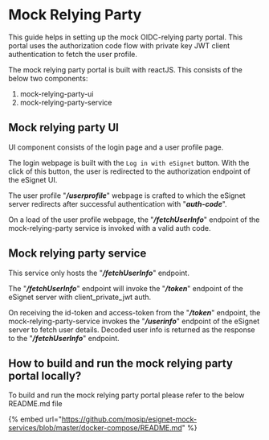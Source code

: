 # Mock Relying Party

This guide helps in setting up the mock OIDC-relying party portal. This portal uses the authorization code flow with private key JWT client authentication to fetch the user profile.

The mock relying party portal is built with reactJS. This consists of the below two components:

1. mock-relying-party-ui
2. mock-relying-party-service

## Mock relying party UI

UI component consists of the login page and a user profile page.

The login webpage is built with the `Log in with eSignet` button. With the click of this button, the user is redirected to the authorization endpoint of the eSignet UI.

The user profile "_**/userprofile**_" webpage is crafted to which the eSignet server redirects after successful authentication with "_**auth-code**_".

On a load of the user profile webpage, the "_**/fetchUserInfo**_" endpoint of the mock-relying-party service is invoked with a valid auth code.

## Mock relying party service

This service only hosts the "_**/fetchUserInfo**_" endpoint.

The "_**/fetchUserInfo**_" endpoint will invoke the "_**/token**_" endpoint of the eSignet server with client\_private\_jwt auth.

On receiving the id-token and access-token from the "_**/token**_" endpoint, the mock-relying-party-service invokes the "_**/userinfo**_" endpoint of the eSignet server to fetch user details. Decoded user info is returned as the response to the "_**/fetchUserInfo**_" endpoint.

## How to build and run the mock relying party portal locally?

To build and run the mock relying party portal please refer to the below README.md file

{% embed url="https://github.com/mosip/esignet-mock-services/blob/master/docker-compose/README.md" %}
